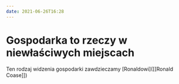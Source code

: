 ```yaml
---
date: 2021-06-26T16:28
---
```


# Gospodarka to rzeczy w niewłaściwych miejscach

Ten rodzaj widzenia gospodarki zawdzieczamy [Ronaldowi]([[Ronald Coase]])

